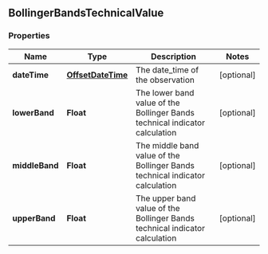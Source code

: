 
## BollingerBandsTechnicalValue

### Properties
Name | Type | Description | Notes
------------ | ------------- | ------------- | -------------
**dateTime** | [**OffsetDateTime**](OffsetDateTime.md) | The date_time of the observation |  [optional]
**lowerBand** | **Float** | The lower band value of the Bollinger Bands technical indicator calculation |  [optional]
**middleBand** | **Float** | The middle band value of the Bollinger Bands technical indicator calculation |  [optional]
**upperBand** | **Float** | The upper band value of the Bollinger Bands technical indicator calculation |  [optional]



